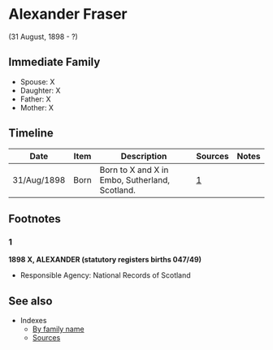 ﻿---
layout: page
permalink: /people/i91293396
---

# Alexander Fraser
(31 August, 1898 - ?)

## Immediate Family

* Spouse: X
* Daughter: X
* Father: X
* Mother: X

## Timeline

Date | Item | Description | Sources | Notes
---|---|---|---|---
31/Aug/1898 | Born | Born to X and X in Embo, Sutherland, Scotland. | [1](#1) | 

## Footnotes

### 1

**1898 X, ALEXANDER (statutory registers births 047/49)**

* Responsible Agency: National Records of Scotland


## See also

- Indexes
  - [By family name](../index-by-family-name.md)
  - [Sources](../index-of-sources-by-title.md)
